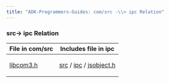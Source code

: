 ```yaml
---
title: "ADK-Programmers-Guides: com/src -\\> ipc Relation"
---
```


### src→ ipc Relation

| File in com/src | Includes file in ipc |
|----|----|
| <p><a href="libcom3_8h.md">libcom3.h</a></p> | <p><a href="dir_a8642344d1890ac34080367e6f4e78c5.md">src</a> / <a href="dir_752e238688bdca1ec54f409b1533470c.md">ipc</a> / <a href="ipc_2src_2ipc_2jsobject_8h.md">jsobject.h</a></p> |
